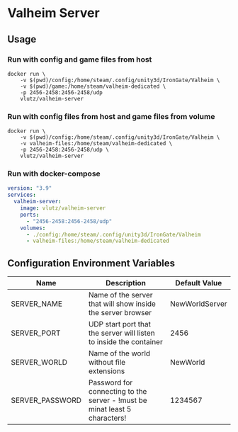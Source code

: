 # Valheim Server

## Usage

### Run with config and game files from host

```shell
docker run \
    -v $(pwd)/config:/home/steam/.config/unity3d/IronGate/Valheim \
    -v $(pwd)/game:/home/steam/valheim-dedicated \
    -p 2456-2458:2456-2458/udp
    vlutz/valheim-server
```

### Run with config files from host and game files from volume

```shell
docker run \
    -v $(pwd)/config:/home/steam/.config/unity3d/IronGate/Valheim \
    -v valheim-files:/home/steam/valheim-dedicated \
    -p 2456-2458:2456-2458/udp \
    vlutz/valheim-server
```

### Run with docker-compose

```yaml
version: "3.9"
services:
  valheim-server:
    image: vlutz/valheim-server
    ports:
      - "2456-2458:2456-2458/udp"
    volumes:
      - ./config:/home/steam/.config/unity3d/IronGate/Valheim
      - valheim-files:/home/steam/valheim-dedicated
```

## Configuration Environment Variables

| Name            | Description                                                                | Default Value  |
| --------------- | -------------------------------------------------------------------------- | -------------- |
| SERVER_NAME     | Name of the server that will show inside the server browser                | NewWorldServer |
| SERVER_PORT     | UDP start port that the server will listen to inside the container         | 2456           |
| SERVER_WORLD    | Name of the world without file extensions                                  | NewWorld       |
| SERVER_PASSWORD | Password for connecting to the server - !must be minat least 5 characters! | 1234567        |
